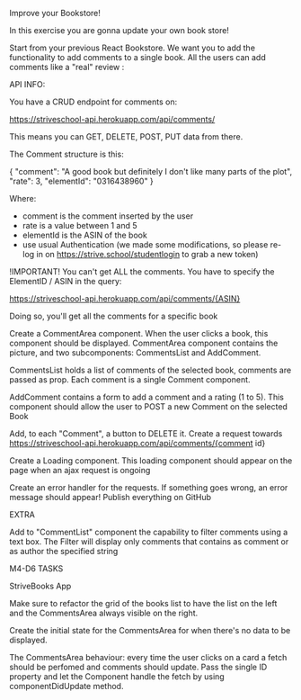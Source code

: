 Improve your Bookstore!

In this exercise you are gonna update your own book store!

Start from your previous React Bookstore. We want you to add the functionality to add comments to a single book.
All the users can add comments like a "real" review :

API INFO:

You have a CRUD endpoint for comments on:

https://striveschool-api.herokuapp.com/api/comments/

This means you can GET, DELETE, POST, PUT data from there.

The Comment structure is this:

{
"comment": "A good book but definitely I don't like many parts of the plot",
"rate": 3,
"elementId": "0316438960"
}

Where:

- comment is the comment inserted by the user
- rate is a value between 1 and 5
- elementId is the ASIN of the book
- use usual Authentication (we made some modifications, so please re-log in on https://strive.school/studentlogin to grab a new token)

!IMPORTANT!
You can't get ALL the comments. You have to specify the ElementID / ASIN in the query:

https://striveschool-api.herokuapp.com/api/comments/{ASIN}

Doing so, you'll get all the comments for a specific book

Create a CommentArea component. When the user clicks a book, this component should be displayed.
CommentArea component contains the picture, and two subcomponents: CommentsList and AddComment.

CommentsList holds a list of comments of the selected book, comments are passed as prop. Each comment is a
single Comment component.

AddComment contains a form to add a comment and a rating (1 to 5). This component should allow the user to POST
a new Comment on the selected Book

Add, to each "Comment", a button to DELETE it. Create a request towards
https://striveschool-api.herokuapp.com/api/comments/{comment id}

Create a Loading component. This loading component should appear on the page when an ajax request is ongoing

Create an error handler for the requests. If something goes wrong, an error message should appear!
Publish everything on GitHub

EXTRA

Add to "CommentList" component the capability to filter comments using a text box. The Filter will display only
comments that contains as comment or as author the specified string

M4-D6 TASKS

StriveBooks App

Make sure to refactor the grid of the books list to have the list on the
left and the CommentsArea always visible on the right.

Create the initial state for the CommentsArea for when there's no data
to be displayed.

The CommentsArea behaviour: every time the user clicks on a card a fetch
should be perfomed and comments should update. Pass the single ID
property and let the Component handle the fetch by using
componentDidUpdate method.
